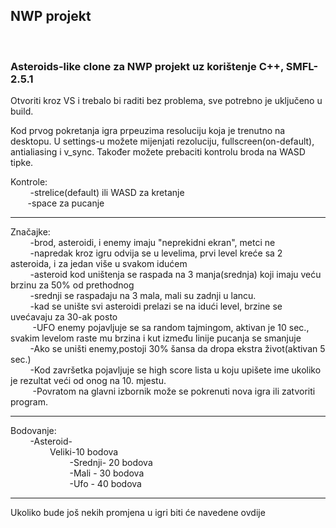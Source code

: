 <h2>NWP projekt</h2><br>
<h3>Asteroids-like clone za NWP projekt uz korištenje C++, SMFL-2.5.1</h3> 

Otvoriti kroz VS i trebalo bi raditi bez problema, sve potrebno je uključeno u build.

Kod prvog pokretanja igra prpeuzima resoluciju koja je trenutno na desktopu.
U settings-u možete mijenjati rezoluciju, fullscreen(on-default), antialiasing i v_sync.
Također možete prebaciti kontrolu broda na WASD tipke.

Kontrole:<br> 
 &nbsp; &nbsp;&nbsp;&nbsp; &nbsp;&nbsp;-strelice(default) ili WASD za kretanje<br>
  &nbsp; &nbsp;&nbsp;&nbsp;&nbsp;&nbsp;-space za pucanje<br>
 <hr>
Značajke:<br>
  &nbsp; &nbsp;&nbsp;&nbsp; &nbsp;&nbsp;-brod, asteroidi, i enemy imaju "neprekidni ekran", metci ne<br>
  &nbsp; &nbsp;&nbsp;&nbsp; &nbsp;&nbsp;-napredak kroz igru odvija se u levelima, prvi level kreće sa 2 asteroida, i za jedan više u svakom idućem<br>
  &nbsp; &nbsp;&nbsp;&nbsp; &nbsp;&nbsp;-asteroid kod uništenja se raspada na 3 manja(srednja) koji imaju veću brzinu za 50% od prethodnog<br>
  &nbsp; &nbsp;&nbsp;&nbsp; &nbsp;&nbsp;-srednji se raspadaju na 3 mala, mali su zadnji u lancu.<br>
  &nbsp; &nbsp;&nbsp;&nbsp; &nbsp;&nbsp;-kad se unište svi asteroidi prelazi se na idući level, brzine se uvećavaju za 30-ak posto<br>
 &nbsp; &nbsp;&nbsp;&nbsp; &nbsp;&nbsp; -UFO enemy pojavljuje se sa random tajmingom, aktivan je 10 sec.,
   svakim levelom raste mu brzina i kut između linije pucanja se smanjuje<br>
  &nbsp; &nbsp;&nbsp;&nbsp; &nbsp;&nbsp;-Ako se uništi enemy,postoji 30% šansa da dropa ekstra život(aktivan 5 sec.)<br>
  &nbsp; &nbsp;&nbsp;&nbsp; &nbsp;&nbsp;-Kod završetka pojavljuje se high score lista u koju upišete ime ukoliko je rezultat veći od onog
   na 10. mjestu.<br>
 &nbsp; &nbsp;&nbsp;&nbsp; &nbsp;&nbsp; -Povratom na glavni izbornik može se pokrenuti nova igra ili zatvoriti program.<br>
  <hr>
  Bodovanje:<br>
    &nbsp; &nbsp;&nbsp;&nbsp; &nbsp;&nbsp;-Asteroid-<br>
    &nbsp; &nbsp;&nbsp;&nbsp; &nbsp;&nbsp;&nbsp; &nbsp;&nbsp;&nbsp; &nbsp;&nbsp;Veliki-10 bodova<br>
             &nbsp; &nbsp;&nbsp;&nbsp; &nbsp;&nbsp;&nbsp; &nbsp;&nbsp;&nbsp; &nbsp;&nbsp;&nbsp; &nbsp;&nbsp;&nbsp; &nbsp;&nbsp;-Srednji- 20 bodova<br>
             &nbsp; &nbsp;&nbsp;&nbsp; &nbsp;&nbsp;&nbsp; &nbsp;&nbsp;&nbsp; &nbsp;&nbsp;&nbsp; &nbsp;&nbsp;&nbsp; &nbsp;&nbsp;-Mali - 30 bodova<br>
             &nbsp; &nbsp;&nbsp;&nbsp; &nbsp;&nbsp;&nbsp; &nbsp;&nbsp;&nbsp; &nbsp;&nbsp;&nbsp; &nbsp;&nbsp;&nbsp; &nbsp;&nbsp;-Ufo - 40 bodova<br>
             <hr>
 Ukoliko bude još nekih promjena u igri biti će navedene ovdije<br> 
